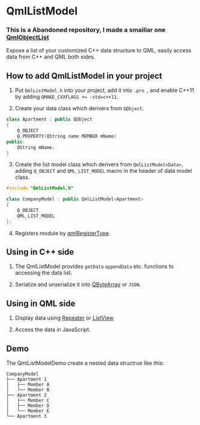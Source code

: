 # QmlListModel

### This is a Abandoned repository, I made a smailiar one [QmlObjectList][1]

  [1]: https://github.com/arkceajin/QtDemos#5-qmlobjectlist
  
Expose a list of your customized C++ data structure to QML, easily access data from C++ and QML both sides.

## How to add QmlListModel in your project

  1. Put `QmlListModel.h` into your project, add it into `.pro `, and enable C++11 by adding `QMAKE_CXXFLAGS += -std=c++11`. 

  2. Create your data class which derivers from `QObject`.
  ```c++
  class Apartment : public QObject
  {
      Q_OBJECT
      Q_PROPERTY(QString name MEMBER mName)
  public:
      QString mName;
  }
  ```

  3. Create the list model class which derivers from `QmlListModel<Data>`,
  adding `Q_OBJECT` and `QML_LIST_MODEL` macro in the header of data model class.
  ```c++
  #include "QmlListModel.h"
  
  class CompanyModel : public QmlListModel<Apartment>
  {
      Q_OBJECT
      QML_LIST_MODEL
  };
  ```
  4. Registers module by [qmlRegisterType](http://doc.qt.io/qt-5/qqmlengine.html#qmlRegisterType). 
  
  ## Using in C++ side
  1. The QmlListModel provides `getData` `appendData` etc. functions to accessing the data list.
  
  2. Serialize and unserialize it into [QByteArray](http://doc.qt.io/qt-5/qbytearray.html) or `JSON`.
  
  ## Using in QML side
  1. Display data using [Repeater](http://doc.qt.io/qt-5/qml-qtquick-repeater.html) or [ListView](https://doc-snapshots.qt.io/qt5-5.9/qml-qtquick-listview.html)
  
  2. Access the data in JavaScript.
  
  ## Demo
  The QmlListModelDemo create a nested data structrue like this:
  ```
  CompanyModel
  ├── Apartment 1
  │   ├── Member A
  │   └── Member B
  ├── Apartment 2
  │   ├── Member C
  │   ├── Member D
  │   └── Member E
  └── Apartment 3
  ```
